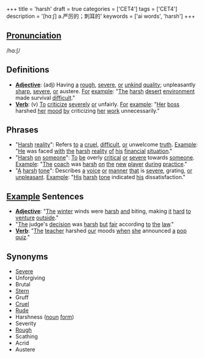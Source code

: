 +++
title = 'harsh'
draft = true
categories = ['CET4']
tags = ['CET4']
description = '[hɑː∫] a.严厉的；刺耳的'
keywords = ['ai words', 'harsh']
+++

## [Pronunciation](/post/pronunciation/)
/hɑːʃ/

## Definitions
- **[Adjective](/post/adjective/)**: (adj) Having [a](/post/a/) [rough](/post/rough/), [severe](/post/severe/), [or](/post/or/) [unkind](/post/unkind/) [quality](/post/quality/); unpleasantly [sharp](/post/sharp/), [severe](/post/severe/), [or](/post/or/) austere. [For](/post/for/) [example](/post/example/): "[The](/post/the/) [harsh](/post/harsh/) [desert](/post/desert/) [environment](/post/environment/) made survival [difficult](/post/difficult/)."
- **[Verb](/post/verb/)**: (v) [To](/post/to/) [criticize](/post/criticize/) [severely](/post/severely/) [or](/post/or/) unfairly. [For](/post/for/) [example](/post/example/): "[Her](/post/her/) [boss](/post/boss/) harshed [her](/post/her/) [mood](/post/mood/) [by](/post/by/) criticizing [her](/post/her/) [work](/post/work/) unnecessarily."

## Phrases
- "[Harsh](/post/harsh/) [reality](/post/reality/)": Refers [to](/post/to/) [a](/post/a/) [cruel](/post/cruel/), [difficult](/post/difficult/), [or](/post/or/) unwelcome [truth](/post/truth/). [Example](/post/example/): "[He](/post/he/) was faced [with](/post/with/) [the](/post/the/) [harsh](/post/harsh/) [reality](/post/reality/) [of](/post/of/) [his](/post/his/) [financial](/post/financial/) [situation](/post/situation/)."
- "[Harsh](/post/harsh/) [on](/post/on/) [someone](/post/someone/)": [To](/post/to/) [be](/post/be/) overly [critical](/post/critical/) [or](/post/or/) [severe](/post/severe/) towards [someone](/post/someone/). [Example](/post/example/): "[The](/post/the/) [coach](/post/coach/) was [harsh](/post/harsh/) [on](/post/on/) [the](/post/the/) [new](/post/new/) [player](/post/player/) [during](/post/during/) [practice](/post/practice/)."
- "[A](/post/a/) [harsh](/post/harsh/) [tone](/post/tone/)": Describes [a](/post/a/) [voice](/post/voice/) [or](/post/or/) [manner](/post/manner/) [that](/post/that/) is [severe](/post/severe/), grating, [or](/post/or/) [unpleasant](/post/unpleasant/). [Example](/post/example/): "[His](/post/his/) [harsh](/post/harsh/) [tone](/post/tone/) indicated [his](/post/his/) dissatisfaction."

## [Example](/post/example/) Sentences
- **[Adjective](/post/adjective/)**: "[The](/post/the/) [winter](/post/winter/) winds were [harsh](/post/harsh/) [and](/post/and/) biting, making [it](/post/it/) [hard](/post/hard/) [to](/post/to/) [venture](/post/venture/) [outside](/post/outside/)."
- "[The](/post/the/) judge's [decision](/post/decision/) was [harsh](/post/harsh/) [but](/post/but/) [fair](/post/fair/) according [to](/post/to/) [the](/post/the/) [law](/post/law/)."
- **[Verb](/post/verb/)**: "[The](/post/the/) [teacher](/post/teacher/) harshed [our](/post/our/) moods [when](/post/when/) [she](/post/she/) announced [a](/post/a/) [pop](/post/pop/) [quiz](/post/quiz/)."

## Synonyms
- [Severe](/post/severe/)
- Unforgiving
- Brutal
- [Stern](/post/stern/)
- Gruff
- [Cruel](/post/cruel/)
- [Rude](/post/rude/)
- Harshness ([noun](/post/noun/) [form](/post/form/))
- Severity
- [Rough](/post/rough/)
- Scathing
- Acrid
- Austere
